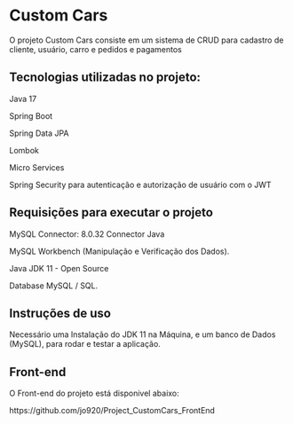<h1>Custom Cars</h1>
<p>O projeto Custom Cars consiste em um sistema de CRUD para cadastro de cliente, usuário, carro e pedidos e pagamentos</p>

<h2>Tecnologias utilizadas no projeto:</h2>
<p>Java 17</p>
<p>Spring Boot</p>
<p>Spring Data JPA</p>
<p>Lombok</p>
<p>Micro Services</p>
<p>Spring Security para autenticação e autorização de usuário com o JWT</p>

<h2>Requisições para executar o projeto</h2>
<p>MySQL Connector: 8.0.32 Connector Java</p>
<p>MySQL Workbench (Manipulação e Verificação dos Dados).</p>
<p>Java JDK 11 - Open Source</p>
<p>Database MySQL / SQL.</p>

<h2>Instruções de uso</h2>
<p>Necessário uma Instalação do JDK 11 na Máquina, e um banco de Dados (MySQL), para rodar e testar a aplicação.</p>

<h2>Front-end</h2>
<p>O Front-end do projeto está disponivel abaixo:</p>
<a>https://github.com/jo920/Project_CustomCars_FrontEnd</a>
